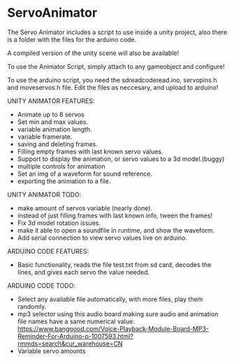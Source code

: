 # ServoAnimator

The Servo Animator includes a script to use inside a unity project,
also there is a folder with the files for the arduino code.

A compiled version of the unity scene will also be available!

To use the Animator Script, simply attach to any gameobject and configure!

To use the arduino script, you need the sdreadcoderead.ino, servopins.h and moveservos.h file.
Edit the files as neccesary, and upload to arduino!


UNITY ANIMATOR FEATURES:
- Animate up to 8 servos
- Set min and max values.
- variable animation length.
- variable framerate.
- saving and deleting frames.
- Filling empty frames with last known servo values.
- Support to display the animation, or servo values to a 3d model.(buggy)
- multiple controls for animation
- Set an img of a waveform for sound reference.
- exporting the animation to a file.

UNITY ANIMATOR TODO:
- make amount of servos variable (nearly done).
- instead of just filling frames with last known info, tween the frames!
- Fix 3d model rotation issues.
- make it able to open a soundfile in runtime, and show the waveform.
- Add serial connection to view servo values live on arduino.

ARDUINO CODE FEATURES:
- Basic functionality, reads the file test.txt from sd card, decodes the lines, and gives each servo the value needed.

ARDUINO CODE TODO:
- Select any available file automatically, with more files, play them randomly.
- mp3 selector using this audio board making sure audio and animation file names have a same numerical value: https://www.banggood.com/Voice-Playback-Module-Board-MP3-Reminder-For-Arduino-p-1007593.html?rmmds=search&cur_warehouse=CN
- Variable servo amounts
